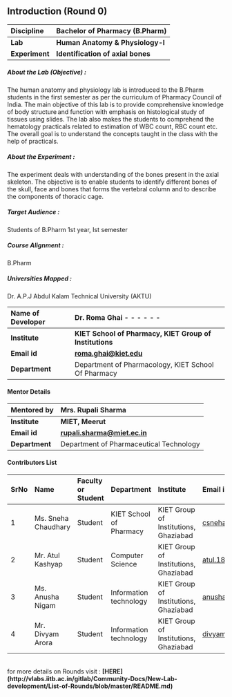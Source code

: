 ## Introduction (Round 0)

<b>Discipline | <b>Bachelor of Pharmacy (B.Pharm) 
:--|:--|
<b> Lab | <b> Human Anatomy & Physiology-I 
<b> Experiment|     <b> Identification of axial bones 

<h5> About the Lab (Objective) : </h5>

The human anatomy and physiology lab is introduced to the B.Pharm students in the first semester as per the curriculum of Pharmacy Council of India. The main objective of this lab is to provide comprehensive knowledge of body structure and function with emphasis on histological study of tissues using slides. The lab also makes the students to comprehend the hematology practicals related to estimation of WBC count, RBC count etc. The overall goal is to understand the concepts taught in the class with the help of practicals.  

<h5> About the Experiment : </h5>

The experiment deals with understanding of the bones present in the axial skeleton. The objective is to enable students to identify different bones of the skull, face and bones that forms the vertebral column and to describe the components of thoracic cage.

<h5> Target Audience : </h5>

Students of B.Pharm 1st year, Ist semester

<h5> Course Alignment : </h5>

B.Pharm

<h5> Universities Mapped : </h5>

Dr. A.P.J Abdul Kalam Technical University (AKTU)

<b>Name of Developer | <b> Dr. Roma Ghai  - - - - - -
:--|:--|
<b> Institute | <b> KIET School of Pharmacy, KIET Group of Institutions 
<b> Email id|     <b> roma.ghai@kiet.edu 
<b> Department | Department of Pharmacology, KIET School Of Pharmacy 

#### Mentor Details

<b>Mentored by | <b> Mrs. Rupali Sharma 
:--|:--|
<b> Institute | <b> MIET, Meerut 
<b> Email id|     <b> rupali.sharma@miet.ec.in 
<b> Department | Department of Pharmaceutical Technology

#### Contributors List

SrNo | Name | Faculty or Student | Department| Institute | Email id
:--|:--|:--|:--|:--|:--|
1 | Ms. Sneha Chaudhary  | Student | KIET School of Pharmacy | KIET Group of Institutions, Ghaziabad  | csneha141@gmail.com
2 | Mr. Atul Kashyap | Student | Computer Science | KIET Group of Institutions, Ghaziabad  | atul.1822cs1047@kiet.edu
3 | Ms. Anusha Nigam | Student | Information technology  | KIET Group of Institutions, Ghaziabad |anushanigam13@gmail.com
4 | Mr. Divyam Arora | Student | Information technology  | KIET Group of Institutions, Ghaziabad  | divyam.1822it1053@kiet.edu 


<br>
for more details on Rounds visit : <b> [HERE](http://vlabs.iitb.ac.in/gitlab/Community-Docs/New-Lab-development/List-of-Rounds/blob/master/README.md) </b>
